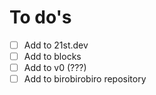 # To do's

- [ ] Add to 21st.dev
- [ ] Add to blocks
- [ ] Add to v0 (???)
- [ ] Add to birobirobiro repository
